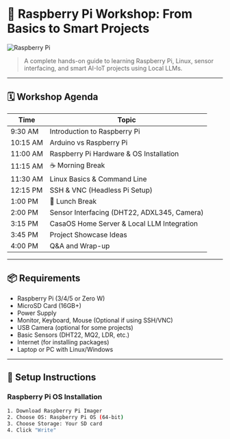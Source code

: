 # 🧠 Raspberry Pi Workshop: From Basics to Smart Projects

![Raspberry Pi]([https://www.raspberrypi.com/app/uploads/2021/07/hero-2.jpg](https://www.pngegg.com/en/search?q=raspberry+Pi+Logo))

> A complete hands-on guide to learning Raspberry Pi, Linux, sensor interfacing, and smart AI-IoT projects using Local LLMs.

---

## 🗓️ Workshop Agenda

| Time        | Topic                                         |
|-------------|-----------------------------------------------|
| 9:30 AM     | Introduction to Raspberry Pi                  |
| 10:15 AM    | Arduino vs Raspberry Pi                       |
| 11:00 AM    | Raspberry Pi Hardware & OS Installation       |
| 11:15 AM    | ☕ Morning Break                               |
| 11:30 AM    | Linux Basics & Command Line                   |
| 12:15 PM    | SSH & VNC (Headless Pi Setup)                 |
| 1:00 PM     | 🍱 Lunch Break                                |
| 2:00 PM     | Sensor Interfacing (DHT22, ADXL345, Camera)   |
| 3:15 PM     | CasaOS Home Server & Local LLM Integration    |
| 3:45 PM     | Project Showcase Ideas                        |
| 4:00 PM     | Q&A and Wrap-up                               |

---

## 📦 Requirements

- Raspberry Pi (3/4/5 or Zero W)
- MicroSD Card (16GB+)
- Power Supply
- Monitor, Keyboard, Mouse (Optional if using SSH/VNC)
- USB Camera (optional for some projects)
- Basic Sensors (DHT22, MQ2, LDR, etc.)
- Internet (for installing packages)
- Laptop or PC with Linux/Windows

---

## 🔧 Setup Instructions

### Raspberry Pi OS Installation
```bash
1. Download Raspberry Pi Imager
2. Choose OS: Raspberry Pi OS (64-bit)
3. Choose Storage: Your SD card
4. Click "Write"
